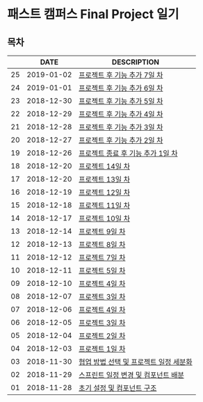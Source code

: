 # 패스트 캠퍼스 Final Project 일기

## 목차

|     |    DATE    |      DESCRIPTION    |
| --- |    ---     |      ----------     |
| 25 |    2019-01-02     |      [프로젝트 후 기능 추가 7일 차](diary/2019-01-02.md)     |
| 24 |    2019-01-01     |      [프로젝트 후 기능 추가 6일 차](diary/2019-01-01.md)     |
| 23 |    2018-12-30     |      [프로젝트 후 기능 추가 5일 차](diary/2018-12-30.md)     |
| 22 |    2018-12-29     |      [프로젝트 후 기능 추가 4일 차](diary/2018-12-29.md)     |
| 21 |    2018-12-28     |      [프로젝트 후 기능 추가 3일 차](diary/2018-12-28.md)     |
| 20 |    2018-12-27     |      [프로젝트 후 기능 추가 2일 차](diary/2018-12-27.md)     |
| 19 |    2018-12-26     |      [프로젝트 종료 후 기능 추가 1일 차](diary/2018-12-26.md)     |
|  18 | 2018-12-20 | [프로젝트 14일 차](diary/2018-12-21.md)
|  17 | 2018-12-20 | [프로젝트 13일 차](diary/2018-12-20.md)
|  16 | 2018-12-19 | [프로젝트 12일 차](diary/2018-12-19.md)
|  15 | 2018-12-18 | [프로젝트 11일 차](diary/2018-12-18.md)
|  14 | 2018-12-17 | [프로젝트 10일 차](diary/2018-12-17.md)
|  13 | 2018-12-14 | [프로젝트 9일 차](diary/2018-12-14.md)
|  12 | 2018-12-13 | [프로젝트 8일 차](diary/2018-12-13.md)
|  11 | 2018-12-12 | [프로젝트 7일 차](diary/2018-12-12.md)
|  10 | 2018-12-11 | [프로젝트 5일 차](diary/2018-12-11.md)
|  09 | 2018-12-10 | [프로젝트 4일 차](diary/2018-12-10.md)  
|  08 | 2018-12-07 | [프로젝트 3일 차](diary/2018-12-07.md)  
|  07 | 2018-12-06 | [프로젝트 4일 차](diary/2018-12-06.md)  
|  06 | 2018-12-05 | [프로젝트 3일 차](diary/2018-12-05.md)  
|  05 | 2018-12-04 | [프로젝트 2일 차](diary/2018-12-04.md)  
|  04 | 2018-12-03 | [프로젝트 1일 차](diary/2018-12-03.md)  
|  03 | 2018-11-30 | [협업 방법 선택 및 프로젝트 일정 세분화](diary/2018-11-30.md)  |
|  02 | 2018-11-29 | [스프린트 일정 변경 및 컴포넌트 배분](diary/2018-11-29.md)  |
|  01 | 2018-11-28 | [초기 설정 및 컴포넌트 구조](diary/2018-11-28.md) |
